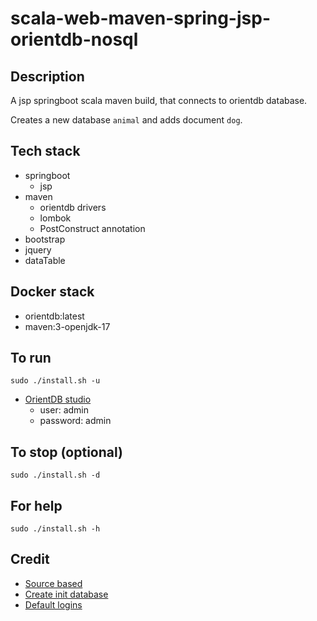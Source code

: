 # scala-web-maven-spring-jsp-orientdb-nosql

## Description
A jsp springboot scala maven build,
that connects to orientdb database.

Creates a new database `animal` and adds
document `dog`.

## Tech stack
- springboot
  - jsp
- maven
  - orientdb drivers
  - lombok
  - PostConstruct annotation
- bootstrap
- jquery
- dataTable

## Docker stack
- orientdb:latest
- maven:3-openjdk-17

## To run
`sudo ./install.sh -u`
- [OrientDB studio](http://localhost:2480/studio/index.html)
  - user: admin
  - password: admin

## To stop (optional)
`sudo ./install.sh -d`

## For help
`sudo ./install.sh -h`

## Credit
- [Source based](https://www.alibabacloud.com/blog/building-a-spring-boot-api-with-a-multi-model-database-orientdb-on-alibaba-cloud_594216)
- [Create init database](https://orientdb.com/docs/last/scala/Document-API-Database.html)
- [Default logins](https://orientdb.com/docs/last/scala/Document-API-Database.html)
